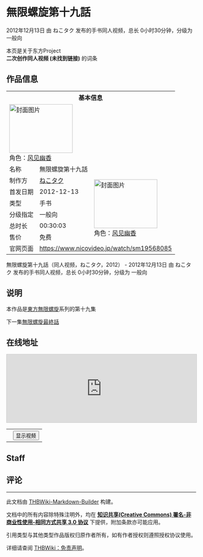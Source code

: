 # 無限螺旋第十九話

<!-- source html: G:\repos\THBWiki-Markdown-Builder\THBWikiMarkdown\Temp\main\4\4f\ns0%3A%E7%84%A1%E9%99%90%E8%9E%BA%E6%97%8B%E7%AC%AC%E5%8D%81%E4%B9%9D%E8%A9%B1.html -->

2012年12月13日 由 ねこタク  发布的手书同人视频，总长 0小时30分钟，分级为 一般向

本页是关于东方Project  
 **二次创作同人视频 (未找到链接)** 的词条

## 作品信息

<table><tbody><tr><th colspan="3">基本信息</th></tr><tr><td class="cover-artwork-mobile" colspan="2"><a href="./文件-無限螺旋第十九話封面.jpg.md" class="image" title="封面图片"><img alt="封面图片" src="https://upload.thwiki.cc/thumb/7/72/%E7%84%A1%E9%99%90%E8%9E%BA%E6%97%8B%E7%AC%AC%E5%8D%81%E4%B9%9D%E8%A9%B1%E5%B0%81%E9%9D%A2.jpg/168px-%E7%84%A1%E9%99%90%E8%9E%BA%E6%97%8B%E7%AC%AC%E5%8D%81%E4%B9%9D%E8%A9%B1%E5%B0%81%E9%9D%A2.jpg" decoding="async" loading="lazy" width="168" height="129" srcset="https://upload.thwiki.cc/thumb/7/72/%E7%84%A1%E9%99%90%E8%9E%BA%E6%97%8B%E7%AC%AC%E5%8D%81%E4%B9%9D%E8%A9%B1%E5%B0%81%E9%9D%A2.jpg/252px-%E7%84%A1%E9%99%90%E8%9E%BA%E6%97%8B%E7%AC%AC%E5%8D%81%E4%B9%9D%E8%A9%B1%E5%B0%81%E9%9D%A2.jpg 1.5x, https://upload.thwiki.cc/thumb/7/72/%E7%84%A1%E9%99%90%E8%9E%BA%E6%97%8B%E7%AC%AC%E5%8D%81%E4%B9%9D%E8%A9%B1%E5%B0%81%E9%9D%A2.jpg/336px-%E7%84%A1%E9%99%90%E8%9E%BA%E6%97%8B%E7%AC%AC%E5%8D%81%E4%B9%9D%E8%A9%B1%E5%B0%81%E9%9D%A2.jpg 2x" data-file-width="936" data-file-height="720"></a><div class="cover-char">角色：<a href="./风见幽香.md" title="风见幽香">风见幽香</a></div></td>
</tr><tr><td class="label">名称</td><td colspan="2"> 無限螺旋第十九話 </td></tr><tr><td class="label">制作方</td><td><a href="/index.php?title=%E3%81%AD%E3%81%93%E3%82%BF%E3%82%AF&amp;action=edit&amp;redlink=1" class="new" title="ねこタク（页面不存在）">ねこタク</a></td><td class="cover-artwork" rowspan="6" style="min-width:168px;"><a href="./文件-無限螺旋第十九話封面.jpg.md" class="image" title="封面图片"><img alt="封面图片" src="https://upload.thwiki.cc/thumb/7/72/%E7%84%A1%E9%99%90%E8%9E%BA%E6%97%8B%E7%AC%AC%E5%8D%81%E4%B9%9D%E8%A9%B1%E5%B0%81%E9%9D%A2.jpg/168px-%E7%84%A1%E9%99%90%E8%9E%BA%E6%97%8B%E7%AC%AC%E5%8D%81%E4%B9%9D%E8%A9%B1%E5%B0%81%E9%9D%A2.jpg" decoding="async" loading="lazy" width="168" height="129" srcset="https://upload.thwiki.cc/thumb/7/72/%E7%84%A1%E9%99%90%E8%9E%BA%E6%97%8B%E7%AC%AC%E5%8D%81%E4%B9%9D%E8%A9%B1%E5%B0%81%E9%9D%A2.jpg/252px-%E7%84%A1%E9%99%90%E8%9E%BA%E6%97%8B%E7%AC%AC%E5%8D%81%E4%B9%9D%E8%A9%B1%E5%B0%81%E9%9D%A2.jpg 1.5x, https://upload.thwiki.cc/thumb/7/72/%E7%84%A1%E9%99%90%E8%9E%BA%E6%97%8B%E7%AC%AC%E5%8D%81%E4%B9%9D%E8%A9%B1%E5%B0%81%E9%9D%A2.jpg/336px-%E7%84%A1%E9%99%90%E8%9E%BA%E6%97%8B%E7%AC%AC%E5%8D%81%E4%B9%9D%E8%A9%B1%E5%B0%81%E9%9D%A2.jpg 2x" data-file-width="936" data-file-height="720"></a><div class="cover-char">角色：<a href="./风见幽香.md" title="风见幽香">风见幽香</a></div></td>
</tr><tr><td class="label">首发日期</td><td>2012-12-13</td></tr><tr><td class="label">类型</td><td>手书</td></tr><tr><td class="label">分级指定</td><td>一般向</td></tr><tr><td class="label">总时长</td><td>00:30:03</td></tr><tr><td class="label">售价</td><td>免费</td></tr>
<tr><td class="label">官网页面</td><td colspan="2"><a rel="nofollow" class="external free" href="https://www.nicovideo.jp/watch/sm19568085">https://www.nicovideo.jp/watch/sm19568085</a></td></tr></tbody></table>

無限螺旋第十九話（同人视频，ねこタク，2012） - 2012年12月13日 由 ねこタク  发布的手书同人视频，总长 0小时30分钟，分级为 一般向

## 说明
  
本作品是[東方無限螺旋](./東方無限螺旋.md)系列的第十九集  

下一集[無限螺旋最終話](./無限螺旋最終話.md)
  


## 在线地址
  
<iframe width="100%" height="180" src="https://ext.nicovideo.jp/thumb/sm19568085" scrolling="no" style="border:solid 1px #CCC;" frameborder="0"><a href="http://www.nicovideo.jp/watch/sm19568085">,</a></iframe>



  

<table>
<tr><th style="text-align: center;"><a class="bilibili-title external text" target="_blank" rel="nofollow" style="margin: 0 0.4em 0 0.2em;"></a><input type="button" class="bilibili-toggle" value="显示视频" style="float: right;"></th></tr>
<tr class="bilibili-video" style="display: none;"><td></td></tr>
</table>






## Staff

## 评论




---

此文档由 [THBWiki-Markdown-Builder](https://github.com/Delsin-Yu/THBWiki-Markdown-Builder) 构建。

文档中的所有内容除特殊注明外，均在 [**知识共享(Creative Commons) 署名-非商业性使用-相同方式共享 3.0 协议**](https://creativecommons.org/licenses/by-sa/3.0/deed.zh-hans) 下提供，附加条款亦可能应用。

引用类型与其他类型作品版权归原作者所有，如有作者授权则遵照授权协议使用。

详细请查阅 [THBWiki：免责声明](https://thbwiki.cc/THBWiki:%E5%85%8D%E8%B4%A3%E5%A3%B0%E6%98%8E)。

